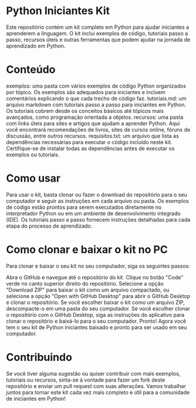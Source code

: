 # Python Iniciantes Kit
Este repositório contém um kit completo em Python para ajudar iniciantes a aprenderem a linguagem. O kit inclui exemplos de código, tutoriais passo a passo, recursos úteis e outras ferramentas que podem ajudar na jornada de aprendizado em Python.

# Conteúdo
exemplos: uma pasta com vários exemplos de código Python organizados por tópico. Os exemplos são adequados para iniciantes e incluem comentários explicando o que cada trecho de código faz.
tutoriais.md: um arquivo markdown com tutoriais passo a passo para iniciantes em Python. Os tutoriais cobrem desde os conceitos básicos até tópicos mais avançados, como programação orientada a objetos.
recursos: uma pasta com links úteis para sites e artigos que ajudam a aprender Python. Aqui você encontrará recomendações de livros, sites de cursos online, fóruns de discussão, entre outros recursos.
requisitos.txt: um arquivo que lista as dependências necessárias para executar o código incluído neste kit. Certifique-se de instalar todas as dependências antes de executar os exemplos ou tutoriais.
# Como usar
Para usar o kit, basta clonar ou fazer o download do repositório para o seu computador e seguir as instruções em cada arquivo ou pasta. Os exemplos de código estão prontos para serem executados diretamente no interpretador Python ou em um ambiente de desenvolvimento integrado (IDE). Os tutoriais passo a passo fornecem instruções detalhadas para cada etapa do processo de aprendizado.

# Como clonar e baixar o kit no PC
Para clonar e baixar o seu kit no seu computador, siga os seguintes passos:

Abra o GitHub e navegue até o repositório do kit.
Clique no botão "Code" verde no canto superior direito do repositório.
Selecione a opção "Download ZIP" para baixar o kit como um arquivo compactado, ou selecione a opção "Open with GitHub Desktop" para abrir o GitHub Desktop e clonar o repositório.
Se você escolher baixar o kit como um arquivo ZIP, descompacte-o em uma pasta do seu computador.
Se você escolher clonar o repositório com o GitHub Desktop, siga as instruções do aplicativo para clonar o repositório e baixá-lo para o seu computador.
Pronto! Agora você tem o seu kit de Python iniciantes baixado e pronto para ser usado em seu computador.

# Contribuindo
Se você tiver alguma sugestão ou quiser contribuir com mais exemplos, tutoriais ou recursos, sinta-se à vontade para fazer um fork deste repositório e enviar um pull request com suas alterações. Vamos trabalhar juntos para tornar este kit cada vez mais completo e útil para a comunidade de iniciantes em Python!
